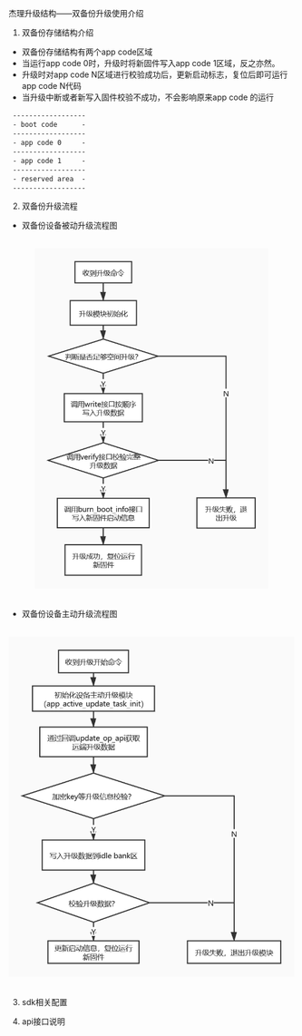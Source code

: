 杰理升级结构——双备份升级使用介绍
1. 双备份存储结构介绍
  - 双备份存储结构有两个app code区域
  - 当运行app code 0时，升级时将新固件写入app code 1区域，反之亦然。
  - 升级时对app code N区域进行校验成功后，更新启动标志，复位后即可运行app code N代码
  - 当升级中断或者新写入固件校验不成功，不会影响原来app code 的运行
  
 ```
  ------------------
  - boot code      -
  ------------------
  - app code 0     -
  ------------------
  - app code 1     -
  ------------------
  - reserved area  -
  ------------------
 
 ```
 
2. 双备份升级流程
- 双备份设备被动升级流程图
<br/>
<div align="center">
  <img src="./双备份被动升级流程图.png" height="600">
</div>
<br/>

- 双备份设备主动升级流程图
<br/>
<div align="center">
  <img src="./双备份设备主动升级.png" height="600">
</div>
<br/>





3. sdk相关配置

4. api接口说明
